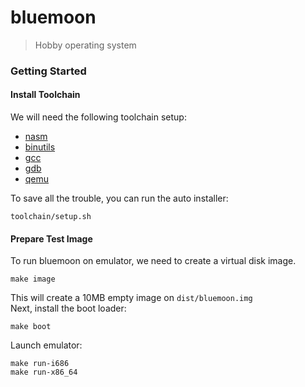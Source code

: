 # bluemoon
> Hobby operating system

### Getting Started
#### Install Toolchain
We will need the following toolchain setup:
- [nasm](https://www.nasm.us/)
- [binutils](https://www.gnu.org/software/binutils/)
- [gcc](https://www.gnu.org/software/gcc/)
- [gdb](https://www.gnu.org/software/gdb/)
- [qemu](https://www.qemu.org/)

To save all the trouble, you can run the auto installer:
```
toolchain/setup.sh
```

#### Prepare Test Image
To run bluemoon on emulator, we need to create a virtual disk image.
```
make image
```
This will create a 10MB empty image on `dist/bluemoon.img`  
Next, install the boot loader:
```
make boot
```
Launch emulator:
```
make run-i686
make run-x86_64
```
